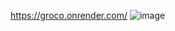 https://groco.onrender.com/
![image](https://github.com/RoshanR3/project.github.io/assets/114987949/b38301a1-0e07-449a-b54c-ee62c5f49251)
